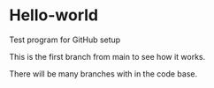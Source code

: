 # Hello-world
Test program for GitHub setup

This is the first branch from main to see how it works.

There will be many branches with in the code base.
